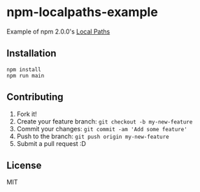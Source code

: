 # npm-localpaths-example

Example of npm 2.0.0's [Local Paths](https://www.npmjs.org/doc/files/package.json.html#local-paths "Local Paths")

## Installation

```
npm install
npm run main
```

## Contributing

1. Fork it!
2. Create your feature branch: `git checkout -b my-new-feature`
3. Commit your changes: `git commit -am 'Add some feature'`
4. Push to the branch: `git push origin my-new-feature`
5. Submit a pull request :D

## License

MIT